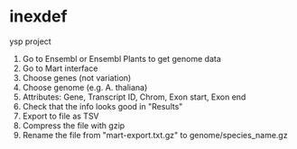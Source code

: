 # inexdef
ysp project 


1. Go to Ensembl or Ensembl Plants to get genome data
2. Go to Mart interface
3. Choose genes (not variation)
4. Choose genome (e.g. A. thaliana)
5. Attributes: Gene, Transcript ID, Chrom, Exon start, Exon end
6. Check that the info looks good in "Results"
7. Export to file as TSV
8. Compress the file with gzip
9. Rename the file from "mart-export.txt.gz" to genome/species_name.gz
